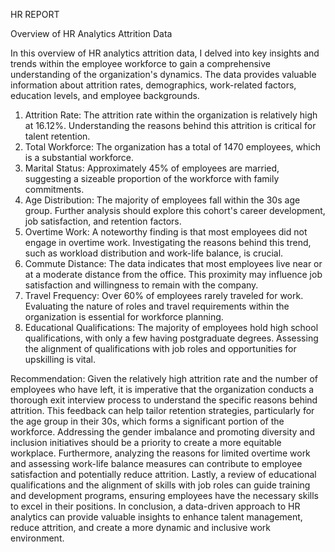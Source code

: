 
HR REPORT

Overview of HR Analytics Attrition Data

In this overview of HR analytics attrition data, I delved into key insights and trends within the employee workforce to gain a comprehensive understanding of the organization's dynamics. The data provides valuable information about attrition rates, demographics, work-related factors, education levels, and employee backgrounds.
1. Attrition Rate:
The attrition rate within the organization is relatively high at 16.12%. Understanding the reasons behind this attrition is critical for talent retention.
2. Total Workforce:
The organization has a total of 1470 employees, which is a substantial workforce.
3. Marital Status:
Approximately 45% of employees are married, suggesting a sizeable proportion of the workforce with family commitments.
4. Age Distribution:
The majority of employees fall within the 30s age group. Further analysis should explore this cohort's career development, job satisfaction, and retention factors.
5. Overtime Work:
A noteworthy finding is that most employees did not engage in overtime work. Investigating the reasons behind this trend, such as workload distribution and work-life balance, is crucial.
6. Commute Distance:
The data indicates that most employees live near or at a moderate distance from the office. This proximity may influence job satisfaction and willingness to remain with the company.
7. Travel Frequency:
Over 60% of employees rarely traveled for work. Evaluating the nature of roles and travel requirements within the organization is essential for workforce planning.
8. Educational Qualifications:
The majority of employees hold high school qualifications, with only a few having postgraduate degrees. Assessing the alignment of qualifications with job roles and opportunities for upskilling is vital.

Recommendation:
Given the relatively high attrition rate and the number of employees who have left, it is imperative that the organization conducts a thorough exit interview process to understand the specific reasons behind attrition. This feedback can help tailor retention strategies, particularly for the age group in their 30s, which forms a significant portion of the workforce.
Addressing the gender imbalance and promoting diversity and inclusion initiatives should be a priority to create a more equitable workplace.
Furthermore, analyzing the reasons for limited overtime work and assessing work-life balance measures can contribute to employee satisfaction and potentially reduce attrition.
Lastly, a review of educational qualifications and the alignment of skills with job roles can guide training and development programs, ensuring employees have the necessary skills to excel in their positions.
In conclusion, a data-driven approach to HR analytics can provide valuable insights to enhance talent management, reduce attrition, and create a more dynamic and inclusive work environment.
